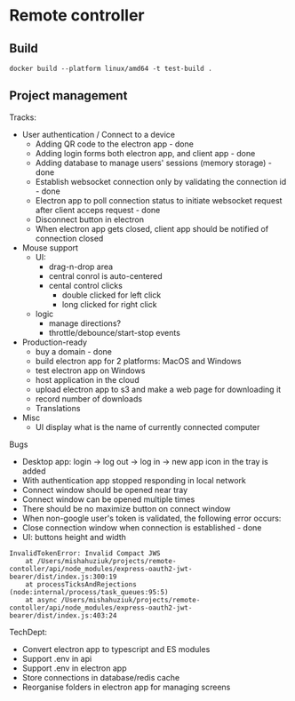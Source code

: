 # Remote controller

## Build

`docker build --platform linux/amd64 -t test-build .`


## Project management
Tracks:
- User authentication / Connect to a device
    - Adding QR code to the electron app - done
    - Adding login forms both electron app, and client app - done
    - Adding database to manage users' sessions (memory storage) - done
    - Establish websocket connection only by validating the connection id - done
    - Electron app to poll connection status to initiate websocket request after client acceps request - done
    - Disconnect button in electron 
    - When electron app gets closed, client app should be notified of connection closed
- Mouse support 
    - UI:
        - drag-n-drop area
        - central conrol is auto-centered
        - cental control clicks
            - double clicked for left click
            - long clicked for right click
    - logic
        - manage directions?
        - throttle/debounce/start-stop events
- Production-ready
    - buy a domain - done
    - build electron app for 2 platforms: MacOS and Windows
    - test electron app on Windows
    - host application in the cloud
    - upload electron app to s3 and make a web page for downloading it
    - record number of downloads
    - Translations
- Misc
    - UI display what is the name of currently connected computer

Bugs
- Desktop app: login -> log out -> log in -> new app icon in the tray is added
- With authentication app stopped responding in local network
- Connect window should be opened near tray
- Connect window can be opened multiple times
- There should be no maximize button on connect window
- When non-google user's token is validated, the following error occurs: 
- Close connection window when connection is established - done
- UI: buttons height and width

```
InvalidTokenError: Invalid Compact JWS
    at /Users/mishahuziuk/projects/remote-contoller/api/node_modules/express-oauth2-jwt-bearer/dist/index.js:300:19
    at processTicksAndRejections (node:internal/process/task_queues:95:5)
    at async /Users/mishahuziuk/projects/remote-contoller/api/node_modules/express-oauth2-jwt-bearer/dist/index.js:403:24
```

TechDept:
- Convert electron app to typescript and ES modules
- Support .env in api
- Support .env in electron app
- Store connections in database/redis cache
- Reorganise folders in electron app for managing screens